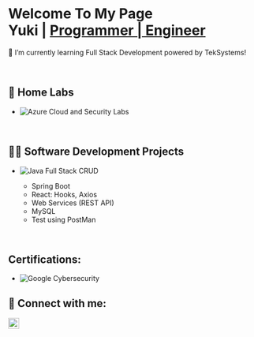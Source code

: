 <h1>Welcome To My Page 
<br>
Yuki | <a href="https://github.com/YukiUchima">Programmer | Engineer</a></h1>

🌱 I’m currently learning Full Stack Development powered by TekSystems!

<br>

<h2>🔬 Home Labs</h2>

- ![Azure Cloud and Security Labs](https://github.com/YukiUchima/Azure-SOC)

<br>

<h2>👨‍💻 Software Development Projects</h2>

- ![Java Full Stack CRUD](https://github.com/YukiUchima/javaSpringMySQL-CRUD)

  - Spring Boot
  - React: Hooks, Axios
  - Web Services (REST API)
  - MySQL
  - Test using PostMan

<br>

<h2> Certifications:</h2>

- ![Google Cybersecurity](https://coursera.org/share/ab23deb3b91264c200def22dd90b7726)

<h2> 🤳 Connect with me:</h2>

[<img align="left" alt="Yuki | LinkedIn" width="22px" src="https://cdn.jsdelivr.net/npm/simple-icons@v3/icons/linkedin.svg" />][linkedin]

[linkedin]: https://www.linkedin.com/in/yuki-u-375885217/

<!--
**joshmadakor1/joshmadakor1** is a ✨ _special_ ✨ repository because its `README.md` (this file) appears on your GitHub profile.

Here are some ideas to get you started:

- 🔭 I’m currently working on ...
- 🌱 I’m currently learning Full Stack Development!
- 👯 I’m looking to collaborate on ...
- 🤔 I’m looking for help with ...
- 💬 Ask me about ...
- 📫 How to reach me: ...
- 😄 Pronouns: ...
- ⚡ Fun fact: ...
-->
